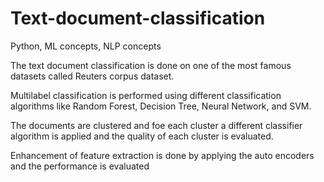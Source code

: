 # Text-document-classification
Python, ML concepts, NLP concepts

The text document classification is done on one of the most famous datasets called Reuters corpus dataset.

Multilabel classification is performed using different classification algorithms like Random Forest, Decision Tree, Neural Network, and SVM.

The documents are clustered and foe each cluster a different classifier algorithm is applied and the quality of each cluster is evaluated.

Enhancement of feature extraction is done by applying the auto encoders and the performance is evaluated
